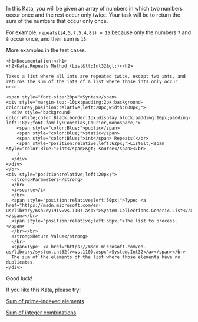 In this Kata, you will be given an array of numbers in which two numbers occur once and the rest occur only twice. Your task will be to return the sum of the numbers that occur only once. 

For example, `repeats([4,5,7,5,4,8]) = 15` because only the numbers `7` and `8` occur once, and their sum is `15`.

More examples in the test cases. 

<!-- C# documentation -->
```if:csharp
<h1>Documentation:</h1>
<h2>Kata.Repeats Method (List&lt;Int32&gt;)</h2>

Takes a list where all ints are repeated twice, except two ints, and returns the sum of the ints of a list where those ints only occur once.

<span style="font-size:20px">Syntax</span>
<div style="margin-top:-10px;padding:2px;background-color:Grey;position:relative;left:20px;width:600px;">
  <div style="background-color:White;color:Black;border:1px;display:block;padding:10px;padding-left:18px;font-family:Consolas,Courier,monospace;">
    <span style="color:Blue;">public</span>
    <span style="color:Blue;">static</span>
    <span style="color:Blue;">int</span> Repeats(</br>
    <span style="position:relative;left:62px;">List&lt;<span style="color:Blue;">int</span>&gt; source</span></br>
    )
  </div>
</div>
</br>
<div style="position:relative;left:20px;">
  <strong>Parameters</strong>
  </br>
  <i>source</i>
  </br>
  <span style="position:relative;left:50px;">Type: <a href="https://msdn.microsoft.com/en-us/library/6sh2ey19(v=vs.110).aspx">System.Collections.Generic.List</a>&lt;Int32&gt;</span></br>
  <span style="position:relative;left:50px;">The list to process.</span>
  </br></br>
  <strong>Return Value</strong>
  </br>
  <span>Type: <a href="https://msdn.microsoft.com/en-us/library/system.int32(v=vs.110).aspx">System.Int32</a></span></br>
  The sum of the elements of the list where those elements have no duplicates.
</div>
```
<!-- end C# documentation -->

Good luck!

If you like this Kata, please try: 

[Sum of prime-indexed elements](https://www.codewars.com/kata/59f38b033640ce9fc700015b)

[Sum of integer combinations](https://www.codewars.com/kata/59f3178e3640cef6d90000d5)